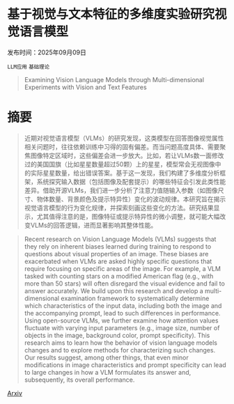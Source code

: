 # 基于视觉与文本特征的多维度实验研究视觉语言模型

发布时间：2025年09月09日

`LLM应用` `基础理论`

> Examining Vision Language Models through Multi-dimensional Experiments with Vision and Text Features

# 摘要

> 近期对视觉语言模型（VLMs）的研究发现，这类模型在回答图像视觉属性相关问题时，往往依赖训练中习得的固有偏差。而当问题高度具体、需要聚焦图像特定区域时，这些偏差会进一步放大。比如，若让VLMs数一面修改过的美国国旗（比如星星数量超过50颗）上的星星，模型常会无视图像中的实际星星数量，给出错误答案。基于这一发现，我们构建了多维度分析框架，系统探究输入数据（包括图像及配套提示）的哪些特征会引发此类性能差异。借助开源VLMs，我们进一步分析了注意力值随输入参数（如图像尺寸、物体数量、背景颜色及提示特异性）变化的波动规律。本研究旨在揭示视觉语言模型的行为变化规律，并探索刻画这些变化的方法。研究结果显示，尤其值得注意的是，图像特征或提示特异性的微小调整，就可能大幅改变VLMs的回答逻辑，进而显著影响其整体性能。

> Recent research on Vision Language Models (VLMs) suggests that they rely on inherent biases learned during training to respond to questions about visual properties of an image. These biases are exacerbated when VLMs are asked highly specific questions that require focusing on specific areas of the image. For example, a VLM tasked with counting stars on a modified American flag (e.g., with more than 50 stars) will often disregard the visual evidence and fail to answer accurately. We build upon this research and develop a multi-dimensional examination framework to systematically determine which characteristics of the input data, including both the image and the accompanying prompt, lead to such differences in performance. Using open-source VLMs, we further examine how attention values fluctuate with varying input parameters (e.g., image size, number of objects in the image, background color, prompt specificity). This research aims to learn how the behavior of vision language models changes and to explore methods for characterizing such changes. Our results suggest, among other things, that even minor modifications in image characteristics and prompt specificity can lead to large changes in how a VLM formulates its answer and, subsequently, its overall performance.

[Arxiv](https://arxiv.org/abs/2509.08266)